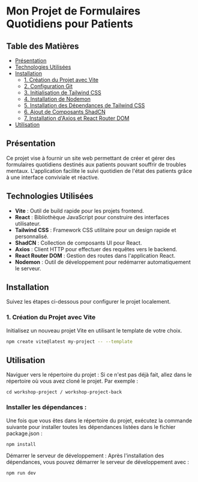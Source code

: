 # Mon Projet de Formulaires Quotidiens pour Patients

## Table des Matières

- [Présentation](#présentation)
- [Technologies Utilisées](#technologies-utilisées)
- [Installation](#installation)
  - [1. Création du Projet avec Vite](#1-création-du-projet-avec-vite)
  - [2. Configuration Git](#2-configuration-git)
  - [3. Initialisation de Tailwind CSS](#3-initialisation-de-tailwind-css)
  - [4. Installation de Nodemon](#4-installation-de-nodemon)
  - [5. Installation des Dépendances de Tailwind CSS](#5-installation-des-dépendances-de-tailwind-css)
  - [6. Ajout de Composants ShadCN](#6-ajout-de-composants-shadcn)
  - [7. Installation d'Axios et React Router DOM](#7-installation-daxios-et-react-router-dom)
- [Utilisation](#utilisation)

## Présentation

Ce projet vise à fournir un site web permettant de créer et gérer des formulaires quotidiens destinés aux patients pouvant souffrir de troubles mentaux. L'application facilite le suivi quotidien de l'état des patients grâce à une interface conviviale et réactive.

## Technologies Utilisées

- **Vite** : Outil de build rapide pour les projets frontend.
- **React** : Bibliothèque JavaScript pour construire des interfaces utilisateur.
- **Tailwind CSS** : Framework CSS utilitaire pour un design rapide et personnalisé.
- **ShadCN** : Collection de composants UI pour React.
- **Axios** : Client HTTP pour effectuer des requêtes vers le backend.
- **React Router DOM** : Gestion des routes dans l'application React.
- **Nodemon** : Outil de développement pour redémarrer automatiquement le serveur.

## Installation

Suivez les étapes ci-dessous pour configurer le projet localement.

### 1. Création du Projet avec Vite

Initialisez un nouveau projet Vite en utilisant le template de votre choix.

```bash
npm create vite@latest my-project -- --template
```
## Utilisation

Naviguer vers le répertoire du projet : Si ce n'est pas déjà fait, allez dans le répertoire où vous avez cloné le projet. Par exemple :

```
cd workshop-project / workshop-project-back
```
### Installer les dépendances : 

Une fois que vous êtes dans le répertoire du projet, exécutez la commande suivante pour installer toutes les dépendances listées dans le fichier package.json :
```
npm install
```
Démarrer le serveur de développement : Après l'installation des dépendances, vous pouvez démarrer le serveur de développement avec :
```
npm run dev
```

